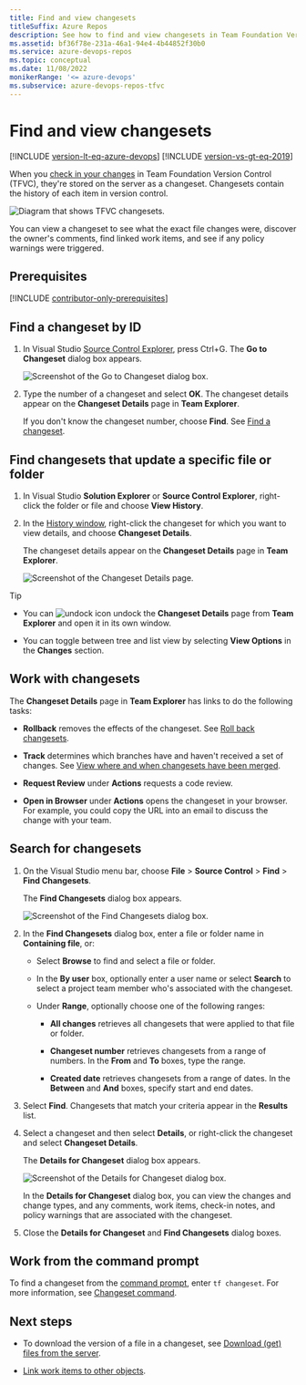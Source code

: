 ```yaml
---
title: Find and view changesets
titleSuffix: Azure Repos
description: See how to find and view changesets in Team Foundation Version Control (TFVC).
ms.assetid: bf36f78e-231a-46a1-94e4-4b44852f30b0
ms.service: azure-devops-repos
ms.topic: conceptual
ms.date: 11/08/2022
monikerRange: '<= azure-devops'
ms.subservice: azure-devops-repos-tfvc
---
```


# Find and view changesets

[!INCLUDE [version-lt-eq-azure-devops](../../includes/version-lt-eq-azure-devops.md)]
[!INCLUDE [version-vs-gt-eq-2019](../../includes/version-vs-gt-eq-2019.md)]

When you [check in your changes](check-your-work-team-codebase.md) in Team Foundation Version Control (TFVC), they're stored on the server as a changeset. Changesets contain the history of each item in version control.

![Diagram that shows TFVC changesets.](media/find-view-changesets/IC263819.png)   

You can view a changeset to see what the exact file changes were, discover the owner's comments, find linked work items, and see if any policy warnings were triggered.

## Prerequisites

[!INCLUDE [contributor-only-prerequisites](includes/contributor-only-prerequisites.md)]

## Find a changeset by ID

1. In Visual Studio [Source Control Explorer](use-source-control-explorer-manage-files-under-version-control.md), press Ctrl+G. The **Go to Changeset** dialog box appears.

   ![Screenshot of the Go to Changeset dialog box.](media/find-view-changesets/go-to-changeset.png)

1. Type the number of a changeset and select **OK**. The changeset details appear on the **Changeset Details** page in **Team Explorer**.

   If you don't know the changeset number, choose **Find**. See [Find a changeset](find-view-changesets.md#find).

## Find changesets that update a specific file or folder

1. In Visual Studio **Solution Explorer** or **Source Control Explorer**, right-click the folder or file and choose **View History**.

1. In the [History window](get-history-item.md), right-click the changeset for which you want to view details, and choose **Changeset Details**.

   The changeset details appear on the **Changeset Details** page in **Team Explorer**.

   ![Screenshot of the Changeset Details page.](media/find-view-changesets/changeset-details.png)

> [!TIP]
> - You can ![undock icon](media/find-view-changesets/IC667296.png) undock the **Changeset Details** page from **Team Explorer** and open it in its own window.
> 
> - You can toggle between tree and list view by selecting **View Options** in the **Changes** section.

<a name="find"></a>

## Work with changesets

The **Changeset Details** page in **Team Explorer** has links to do the following tasks:

- **Rollback** removes the effects of the changeset. See [Roll back changesets](roll-back-changesets.md).

- **Track** determines which branches have and haven't received a set of changes. See [View where and when changesets have been merged](view-where-when-changesets-have-been-merged.md).

- **Request Review** under **Actions** requests a code review.

- **Open in Browser** under **Actions** opens the changeset in your browser. For example, you could copy the URL into an email to discuss the change with your team.

## Search for changesets

1. On the Visual Studio menu bar, choose **File** > **Source Control** > **Find** > **Find Changesets**.

   The **Find Changesets** dialog box appears.

   ![Screenshot of the Find Changesets dialog box.](media/find-view-changesets/find-changesets.png)

1. In the **Find Changesets** dialog box, enter a file or folder name in **Containing file**, or:

   - Select **Browse** to find and select a file or folder.

   - In the **By user** box, optionally enter a user name or select **Search** to select a project team member who's associated with the changeset.

   - Under **Range**, optionally choose one of the following ranges:

     - **All changes** retrieves all changesets that were applied to that file or folder.

     - **Changeset number** retrieves changesets from a range of numbers. In the **From** and **To** boxes, type the range.

     - **Created date** retrieves changesets from a range of dates. In the **Between** and **And** boxes, specify start and end dates.

1. Select **Find**. Changesets that match your criteria appear in the **Results** list.

1. Select a changeset and then select **Details**, or right-click the changeset and select **Changeset Details**.

   The **Details for Changeset** dialog box appears.

   ![Screenshot of the Details for Changeset dialog box.](media/find-view-changesets/details-for-changeset.png)

   In the **Details for Changeset** dialog box, you can view the changes and change types, and any comments, work items, check-in notes, and policy warnings that are associated with the changeset.

1. Close the **Details for Changeset** and **Find Changesets** dialog boxes.

## Work from the command prompt

To find a changeset from the [command prompt](use-team-foundation-version-control-commands.md), enter `tf changeset`. For more information, see [Changeset command](changeset-command.md).

## Next steps

- To download the version of a file in a changeset, see [Download (get) files from the server](download-get-files-from-server.md).

- [Link work items to other objects](../../boards/backlogs/add-link.md).
